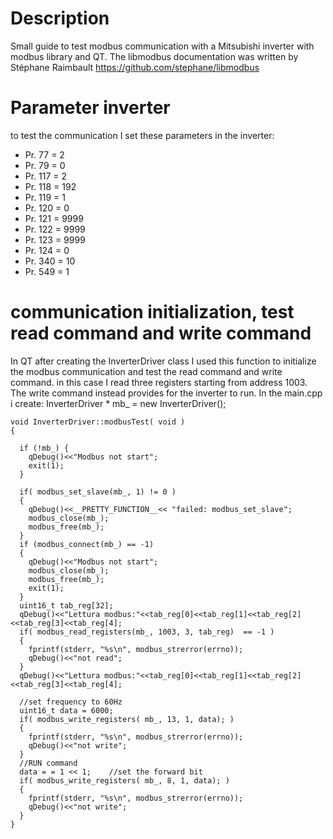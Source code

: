 # Description
Small guide to test modbus communication with a Mitsubishi inverter with modbus library and QT.
The libmodbus documentation was written by Stéphane Raimbault https://github.com/stephane/libmodbus

# Parameter inverter
to test the communication I set these parameters in the inverter:
- Pr. 77 = 2
- Pr. 79 = 0
- Pr. 117 = 2 
- Pr. 118 = 192
- Pr. 119 = 1
- Pr. 120 = 0
- Pr. 121 = 9999
- Pr. 122 = 9999
- Pr. 123 = 9999
- Pr. 124 = 0
- Pr. 340 = 10
- Pr. 549 = 1

# communication initialization, test read command and write command
In QT after creating the InverterDriver class I used this function to initialize the modbus communication and test the read command and write command.
in this case I read three registers starting from address 1003.
The write command instead provides for the inverter to run.
In the main.cpp i create:
InverterDriver * mb_ = new InverterDriver();


    void InverterDriver::modbusTest( void )
    {

      if (!mb_) {
        qDebug()<<"Modbus not start";
        exit(1);
      }

      if( modbus_set_slave(mb_, 1) != 0 )
      {
        qDebug()<<__PRETTY_FUNCTION__<< "failed: modbus_set_slave";
        modbus_close(mb_);
        modbus_free(mb_);
      }
      if (modbus_connect(mb_) == -1) 
      {
        qDebug()<<"Modbus not start";
        modbus_close(mb_);
        modbus_free(mb_);
        exit(1);
      }
      uint16_t tab_reg[32];
      qDebug()<<"Lettura modbus:"<<tab_reg[0]<<tab_reg[1]<<tab_reg[2]<<tab_reg[3]<<tab_reg[4];
      if( modbus_read_registers(mb_, 1003, 3, tab_reg)  == -1 )
      {
        fprintf(stderr, "%s\n", modbus_strerror(errno));
        qDebug()<<"not read";
      }
      qDebug()<<"Lettura modbus:"<<tab_reg[0]<<tab_reg[1]<<tab_reg[2]<<tab_reg[3]<<tab_reg[4];

      //set frequency to 60Hz
      uint16_t data = 6000;
      if( modbus_write_registers( mb_, 13, 1, data); )
      {
        fprintf(stderr, "%s\n", modbus_strerror(errno));
        qDebug()<<"not write";
      }
      //RUN command
      data = = 1 << 1;    //set the forward bit
      if( modbus_write_registers( mb_, 8, 1, data); )
      {
        fprintf(stderr, "%s\n", modbus_strerror(errno));
        qDebug()<<"not write";
      }
    }
    
    
